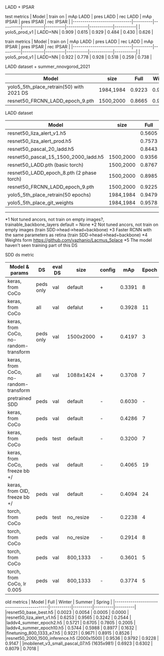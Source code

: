 LADD + IPSAR

test metrics
|               Model          | train on | mAp LADD | pres LADD | rec LADD | mAp IPSAR | pres IPSAR | rec IPSAR |
|------------------------------|----------|----------|-----------|----------|-----------|------------|-----------|
| yolo5_prod_v1                | LADD+NN  | 0.909    | 0.615     | 0.929    |  0.484    | 0.430      | 0.626     |


train metrics
|               Model          | train on | mAp LADD | pres LADD | rec LADD | mAp IPSAR | pres IPSAR | rec IPSAR |
|------------------------------|----------|----------|-----------|----------|-----------|------------|-----------|
| yolo5_prod_v1                | LADD+NN  | 0.922    | 0.778     |  0.928   | 0.518     | 0.259      | 0.738     |




LADD dataset + summer_nnovgorod_2021

|        Model                             | size      |    Full   | Winter   | Spring   |  SummerM | SummerT  | 2021_NN_mix | comments  |
|------------------------------------------|-----------|-----------|----------|----------|----------|----------|-------------|-----------|
|yolo5_5th_place_retrain(50) with 2021 DS  | 1984,1984 |  0.9223   | 0.9843   | 0.7905   | 0.9420   |  0.9183  | 0.4121      |   |
|resnet50_FRCNN_LADD_epoch_9.pth           | 1500,2000 |  0.8665   | 0.9801   | 0.7813   | 0.8747   |  0.9183  | 0.1491      |*5 |


LADD dataset

|        Model                             | size      |    Full   | Winter   | Spring   |  SummerM | SummerT  | comments  |
|------------------------------------------|-----------|-----------|----------|----------|----------|----------|-----------|
|resnet50_liza_alert_v1.h5                 |           |   0.5605  | 0.9565   | 0.2526   | 0.2734   | 0.5126   | |
|resnet50_liza_alert_prod.h5               |           |   0.7573  | 0.9614   | 0.8408   | 0.8902   | 0.5951   | |
|resnet50_pascal_20_ladd.h5                |           |   0.8443  | 0.9426   | 0.6823   | 0.7080   | 0.8345   | |
|resnet50_pascal_15_1500_2000_ladd.h5      | 1500,2000 |   0.9356  | 0.9825   | 0.8956   | 0.8839   | 0.9315   | |
|resnet50_LADD.pth (basic torch)		   | 1500,2000 |   0.8767  | 0.9595   | 0.6556   | 0.8053   | 0.8987   | *1  |
|resnet50_LADD_epoch_8.pth (2 phase torch) | 1500,2000 |   0.8985  | 0.9731   | 0.7455   | 0.8067   | 0.9146   | *2  |
|resnet50_FRCNN_LADD_epoch_9.pth           | 1500,2000 |   0.9225  | 0.9801   | 0.7813   | 0.8747   | 0.9183   | *3  |
|yolo5_5th_place_retrain(50 epochs)        | 1984,1984 |   0.9479  | 0.9843   | 0.7866   | 0.9255   | 0.9701   | |
|yolo5_5th_place_git_weights               | 1984,1984 |   0.9578  | 0.9833   | 0.8192   | 0.9474   | 0.9799   | *4  |


---
*1 Not tuned ancors, not train on empty images?, trainable_backbone_layers default = None
*2 Not tuned ancors, not train on empty images (train SDD->head->head+backbone)
*3 Faster RCNN with the same parameters as retina (train SDD->head->head+backbone)
*4 Weights form https://github.com/vazhanio/Lacmus_5place
*5 The model haven't seen training part of this DS

SDD ds metric

|  Model & params                         |    DS     | eval DS | size      | config | mAp    | Epoch |
| ----------------------------------------|-----------|---------|-----------|--------|--------| ------|
| keras, from CoCo	                      | peds only | val     | default   |   +    | 0.3391 |   8   |
| keras, from CoCo                        | all       | val     | defalut   |   +    | 0.3928 |   11  |
| keras, from CoCo, no-random-transform   | peds only | val     | 1500x2000 |   +    | 0.4197 |   3   |
| keras, from CoCo, no-random-transform   | all       | val     | 1088x1424 |   +    | 0.3708 |   7   |
| pretrained SDD                          | peds      | val     | default   |   -    | 0.6030 |   -   |
| keras, from CoCo                        | peds      | val     | default   |   -    | 0.4286 |   7   |
| keras, from CoCo                        | peds      | test    | default   |   -    | 0.3200 |   7   |
| keras, from CoCo,  freeze bb +/         | peds      | val     | default   |   -    | 0.4065 |   19  |
| keras, from OID, freeze bb +/           | peds      | val     | default   |   -    | 0.4094 |   24  |
| torch, from CoCo                        | peds      | test    | no_resize |   -    | 0.2238 |   4   |
| torch, from CoCo                        | peds      | val     | no_resize |   -    | 0.2914 |   8   |
| torch, from CoCo                        | peds      | val     | 800,1333  |   -    | 0.3601 |   5   | 
| torch, from CoCo, lr 0.005              | peds      | val     | 800,1333  |   -    | 0.3774 |   5   |

old metrics
|        Model                               |    Full   | Winter   |   Summer |   Spring |
|--------------------------------------------|-----------|----------|----------|----------|               
|resnet50_base_best.h5                       |   0.0023  |  0.0054  |  0.0005  |  0.0000  |
|resnet50_liza_alert_v1.h5                   |   0.6253  |  0.9565  |  0.3242  |  0.2544  |
|laddv4_summer_epoch2.h5                     |   0.5721  |  0.6705  |  0.7805  |  0.2005  |
|laddv4_summer_epoch10.h5                    |   0.5744  |  0.5988  |  0.8977  |  0.1632  |
|finetuning_800_1333_e7.h5                   |   0.9221  |  0.9671  |  0.8915  |  0.8526  |
|resnet50_2000_1500_inference.h5 (2000x1500) |   0.9536  |  0.9792  |  0.9228  |  0.9147  |
|mobilenet_v3_small_pascal_07.h5 (1635x981)  |   0.6923  |  0.6302  |  0.8079  |  0.7018  |

